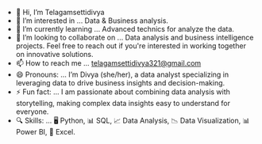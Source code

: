 - 👋 Hi, I’m Telagamsettidivya
- 👀 I’m interested in ... Data & Business analysis.
- 🌱 I’m currently learning ... Advanced technics for analyze the data.
- 💞️ I’m looking to collaborate on ... Data analysis and business intelligence projects. Feel free to reach out if you're interested in working together on innovative solutions.
- 📫 How to reach me ... telagamsettidivya321@gmail.com
- 😄 Pronouns: ... I’m Divya (she/her), a data analyst specializing in leveraging data to drive business insights and decision-making.
- ⚡ Fun fact: ... I am passionate about combining data analysis with storytelling, making complex data insights easy to understand for everyone.
-  🔍 Skills: ... 🖥 Python, 📊 SQL, 📈 Data Analysis, 📉 Data Visualization, 📊 Power BI, 📑 Excel.

<!---
Telagamsettidivya/Telagamsettidivya is a ✨ special ✨ repository because its `README.md` (this file) appears on your GitHub profile.
You can click the Preview link to take a look at your changes.
--->
